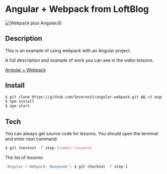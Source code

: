# Angular + Webpack from LoftBlog
![Webpack plus AngularJS](cover.jpg)

## Description
This is an example of using webpack with an Angular project.

A full description and example of work you can see in the video lessons.

[Angular + Webpack](http://youtube.com/loftblog)

## Install
```sh
$ git clone https://github.com/Severenit/angular-webpack.git && cd angular-webpack
$ npm install
$ npm start
```

## Tech
You can always get source code for lessons.
You should open the terminal and enter next command:
```sh
$ git checkout -f step-[number-lessons]
```
The list of lessons:
```sh
'Angular + Webpack: Введение': $ git checkout -f step-1
```